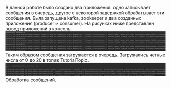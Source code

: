 В данной работе было создано два приложения: одно записывает сообщения в очередь, другое с некоторой задержкой обрабатывает эти сообщения.
Была запущена kafka, zookeeper и два созданных приложения (producer и consumer). На рисунках ниже представлен вывод приложений в консоль. 
![alt text](Screenshot%20(27).png)
Таким образом сообщения загружается в очередь. Загружались четные числа от 0 до 20 в топик TutorialTopic.
![alt text](Screenshot%20(25).png)
Обработка сообщений.
